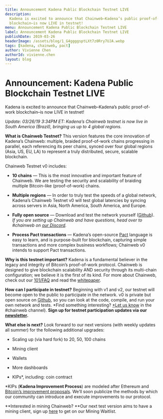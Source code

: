 ```yaml
---
title: Announcement Kadena Public Blockchain Testnet LIVE
description:
  Kadena is excited to announce that Chainweb–Kadena’s public proof-of-work
  blockchain–is now LIVE in testnet!
menu: Announcement Kadena Public Blockchain Testnet LIVE
label: Announcement Kadena Public Blockchain Testnet LIVE
publishDate: 2019-03-26
headerImage: /assets/blog/1_G4ggggsptLXt7z0Rry7UJA.webp
tags: [kadena, chainweb, pact]
author: Vivienne Chen
authorId: vivienne.chen
layout: blog
---
```


# Announcement: Kadena Public Blockchain Testnet LIVE

Kadena is excited to announce that Chainweb–Kadena’s public proof-of-work
blockchain–is now LIVE in testnet!

_Update: 03/26/19 3:34PM ET: Kadena’s Chainweb testnet is now live in South
America (Brazil), bringing us up to 4 global regions._

**What is Chainweb Testnet?** This version features the core innovation of
Kadena’s Chainweb: multiple, braided proof-of-work chains progressing in
parallel, each referencing its peer chains, synced over four global regions
(Asia, US, EU, LA) to represent a truly distributed, secure, scalable
blockchain.

Chainweb Testnet v0 includes:

- **10 chains** — This is the most innovative and important feature of Chainweb.
  We are testing the security and scalability of braiding multiple Bitcoin-like
  (proof-of-work) chains.

- **Multiple regions** — In order to truly test the speeds of a global network,
  Kadena’s Chainweb Testnet v0 will test global latencies by syncing across
  servers in Asia, North America, South America, and Europe.

- **Fully open source** — Download and test the network yourself
  ([Github](https://github.com/kadena-io/chainweb-node)). _If you are setting up
  Chainweb and have questions, head over to #chainweb on
  [our Discord](http://discord.io/kadena)._

- **Process Pact transactions** — Kadena’s open-source
  [Pact](http://github.com/kadena-io/pact) language is easy to learn, and is
  purpose-built for blockchain, capturing simple transactions and more complex
  business workflows; Chainweb v0 intends to support Pact transactions.

**Why is this testnet important?** Kadena is a fundamental believer in the
legacy and integrity of Bitcoin’s proof-of-work protocol. Chainweb is designed
to give blockchain scalability AND security through its multi-chain
configuration; we believe it is the first of its kind. For more about Chainweb,
check out our [101/FAQ](./all-about-chainweb-101-and-faqs-2019-02-01.mdx) and
read the [whitepaper](https://kadena.io/docs/chainweb-v15.pdf).

**How can I participate in testnet?** Beginning with v1 and v2, our testnet will
become open to the public to participate in the network. v0 is private but open
source on [Github](https://github.com/kadena-io/chainweb-node), so you can look
at the code, compile, and run your own network and tests. *Find something
interesting? [*Let us know](http://discord.io/kadena) in the #chainweb channel).
**Sign up for testnet participation updates via our
[newsletter](http://kadena.io/newsletter).**

**What else is next?** Look forward to our next versions (with weekly updates
all summer) for the following additional upgrades:

- Scaling up (via hard fork) to 20, 50, 100 chains

- Mining client

- Wallets

- More dashboards

- KIPs\*, including: coin contract

\*KIPs (**Kadena Improvement Process**) are modeled after Ethereum and
[Bitcoin’s improvement proposals](https://en.bitcoin.it/wiki/Bitcoin_Improvement_Proposals).
We’ll soon publicize the methods by which our community can introduce and
execute improvements to our protocol.

**Interested in mining Chainweb? **Our next test version aims to have a mining
client, sign up [here](https://upscri.be/26f493/) to get on our Mining Waitlist.
